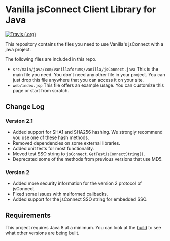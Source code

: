 # Vanilla jsConnect Client Library for Java

[![Travis (.org)](https://img.shields.io/travis/vanilla/jsConnectJava)](https://travis-ci.com/vanilla/jsConnectJava)

This repository contains the files you need to use Vanilla's jsConnect with a java project.

The following files are included in this repo.

* `src/main/java/com/vanillaforums/vanilla/jsConnect.java`
  This is the main file you need. You don't need any other file in your project. You can just drop this file anywhere that you can access it on your site.
* `web/index.jsp`
  This file offers an example usage. You can customize this page or start from scratch.
  
## Change Log

### Version 2.1

- Added support for SHA1 and SHA256 hashing. We strongly recommend you use one of these hash methods.
- Removed dependencies on some external libraries.
- Added unit tests for most functionality.
- Moved test SSO string to `jsConnect.GetTestJsConnectString()`.
- Deprecated some of the methods from previous versions that use MD5. 

### Version 2

- Added more security information for the version 2 protocol of jsConnect.
- Fixed some issues with malformed callbacks.
- Added support for the jsConnect SSO string for embedded SSO.
  
## Requirements

This project requires Java 8 at a minimum. You can look at the [build](https://travis-ci.com/vanilla/jsConnectJava) to see what other versions are being built.
